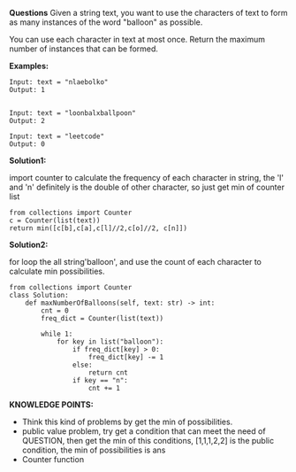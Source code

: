 **Questions**
Given a string text, you want to use the characters of text to form as many instances of the word "balloon" as possible.

You can use each character in text at most once. Return the maximum number of instances that can be formed.


**Examples:**

```
Input: text = "nlaebolko"
Output: 1


Input: text = "loonbalxballpoon"
Output: 2

Input: text = "leetcode"
Output: 0
```

**Solution1:**

import counter to calculate the frequency of each character in string, the 'l' and 'n' definitely is the double of other character, so just get min of counter list

```
from collections import Counter 
c = Counter(list(text))
return min([c[b],c[a],c[l]//2,c[o]//2, c[n]])

```

**Solution2:**

for loop the all string'balloon', and use the count of each character to calculate min possibilities.
```
from collections import Counter 
class Solution:
    def maxNumberOfBalloons(self, text: str) -> int:
        cnt = 0
        freq_dict = Counter(list(text))
        
        while 1:
            for key in list("balloon"):
                if freq_dict[key] > 0:
                    freq_dict[key] -= 1
                else:
                    return cnt
                if key == "n":
                    cnt += 1

```


**KNOWLEDGE POINTS:**

- Think this kind of problems by get the min of possibilities.
- public value problem, try get a condition that can meet the need of QUESTION, then get the min of this conditions, [1,1,1,2,2] is the public condition, the min of possibilities is ans
- Counter function 
